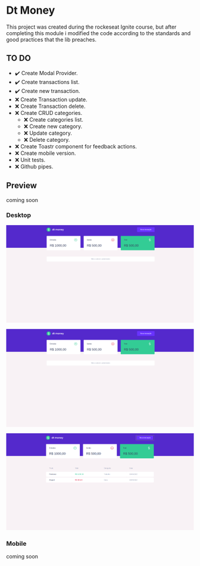 # Dt Money

This project was created during the rockeseat Ignite course, but after completing this module i modified the code according to the standards and good practices that the lib preaches.

## TO DO

- ✔️ Create Modal Provider.
- ✔️ Create transactions list.
- ✔️ Create new transaction.
- ❌ Create Transaction update.
- ❌ Create Transaction delete.
- ❌ Create CRUD categories.
  - ❌ Create categories list.
  - ❌ Create new category.
  - ❌ Update category.
  - ❌ Delete category.
- ❌ Create Toastr component for feedback actions.
- ❌ Create mobile version.
- ❌ Unit tests.
- ❌ Github pipes.

## Preview

coming soon

### Desktop

![](screenshots/preview01.png)

![](screenshots/preview02.png)

![](screenshots/preview03.png)

### Mobile

coming soon
